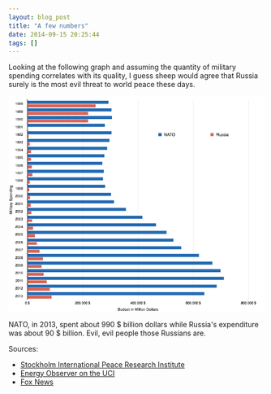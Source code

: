 ```yaml
---
layout: blog_post
title: "A few numbers"
date: 2014-09-15 20:25:44
tags: []
---
```


Looking at the following graph and assuming the quantity of military spending
correlates with its quality, I guess sheep would agree that Russia surely
is the most evil threat to world peace these days.

<a href="/static/sheeplog/a-few-numbers.png"><img src="/static/sheeplog/a-few-numbers.png" class="img-responsive"></a>

NATO, in 2013, spent about 990 $ billion dollars while Russia's expenditure was about 90 $ billion. Evil, evil people those Russians are.

Sources:

 - [Stockholm International Peace Research Institute](http://www.sipri.org/research/armaments/milex/milex_database)
 - [Energy Observer on the UCI](http://sites.uci.edu/energyobserver/2014/03/17/comparison-of-russian-military-budget-with-eu-nato-and-us-budgets/)
 - [Fox News](http://www.foxnews.com/world/2014/06/03/glance-at-military-spending-in-nato-european-members/)